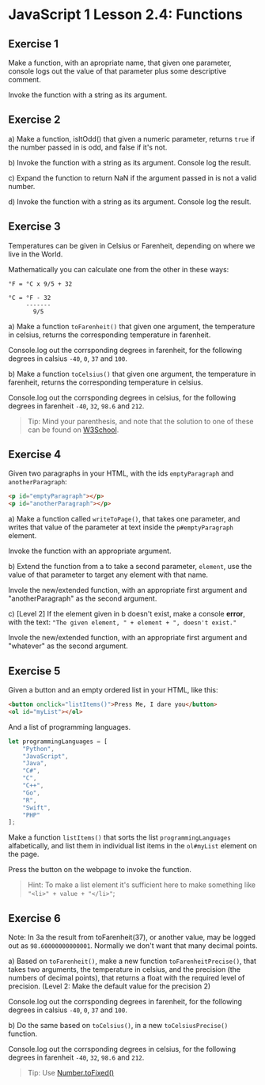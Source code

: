 # JavaScript 1 Lesson 2.4: Functions

## Exercise 1

Make a function, with an apropriate name, that given one parameter, console logs out the value of that parameter plus some descriptive comment. 

Invoke the function with a string as its argument.

## Exercise 2

a) Make a function, isItOdd() that given a numeric parameter, returns `true` if the number passed in is odd, and false if it's not.

b) Invoke the function with a string as its argument. Console log the result.

c) Expand the function to return NaN if the argument passed in is not a valid number.

d) Invoke the function with a string as its argument. Console log the result.

## Exercise 3

Temperatures can be given in Celsius or Farenheit, depending on where we live in the World.

Mathematically you can calculate one from the other in these ways:
```
°F = °C x 9/5 + 32

°C = °F - 32
     -------
       9/5
```
a) Make a function `toFarenheit()` that given one argument, the temperature in celsius, returns the corresponding temperature in farenheit.

Console.log out the corrsponding degrees in farenheit, for the following degrees in calsius `-40`, `0`, `37` and `100`.

b) Make a function `toCelsius()` that given one argument, the temperature in farenheit, returns the corresponding temperature in celsius.

Console.log out the corrsponding degrees in celsius, for the following degrees in farenheit `-40`, `32`, `98.6` and `212`.

> Tip: Mind your parenthesis, and note that the solution to one of these can be found on [W3School](https://www.w3schools.com/js/js_functions.asp).


## Exercise 4

Given two paragraphs in your HTML, with the ids `emptyParagraph` and `anotherParagraph`:

```html
<p id="emptyParagraph"></p>
<p id="anotherParagraph"></p>
```

a) Make a function called `writeToPage()`, that takes one parameter, and writes that value of the parameter at text inside the `p#emptyParagraph` element.

Invoke the function with an appropriate argument.

b) Extend the function from a to take a second parameter, `element`, use the value of that parameter to target any element with that name.

Invole the new/extended function, with an appropriate first argument and "anotherParagraph" as the second argument.

c) [Level 2] If the element given in b doesn't exist, make a console **error**, with the text: `"The given element, " + element + ", doesn't exist."`

Invole the new/extended function, with an appropriate first argument and "whatever" as the second argument. 

## Exercise 5

Given a button and an empty ordered list in your HTML, like this: 

```html
<button onclick="listItems()">Press Me, I dare you</button>
<ol id="myList"></ol>
```

And a list of programming languages.

```js
let programmingLanguages = [
    "Python",
    "JavaScript", 
    "Java", 
    "C#", 
    "C", 
    "C++", 
    "Go", 
    "R", 
    "Swift", 
    "PHP"
];
```

Make a function `listItems()` that sorts the list `programmingLanguages` alfabetically, and list them in individual list items in the `ol#myList` element on the page.

Press the button on the webpage to invoke the function.

> Hint: To make a list element it's sufficient here to make something like `"<li>" + value + "</li>"`;

## Exercise 6

Note: In 3a the result from toFarenheit(37), or another value, may be logged out as `98.60000000000001`. Normally we don't want that many decimal points.

a) Based on `toFarenheit()`, make a new function `toFarenheitPrecise()`, that takes two arguments, the temperature in celsius, and the precision (the numbers of decimal points), that returns a float with the required level of precision.
(Level 2: Make the default value for the precision 2)

Console.log out the corrsponding degrees in farenheit, for the following degrees in calsius `-40`, `0`, `37` and `100`.

b) Do the same based on `toCelsius()`, in a new `toCelsiusPrecise()` function.

Console.log out the corrsponding degrees in celsius, for the following degrees in farenheit `-40`, `32`, `98.6` and `212`.

> Tip: Use [Number.toFixed()](https://developer.mozilla.org/en-US/docs/Web/JavaScript/Reference/Global_Objects/Number/toFixed)
